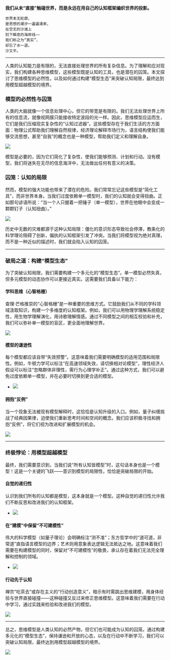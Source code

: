 **我们从未“直接”触碰世界，而是永远在用自己的认知框架编织世界的投影。**

	世界本无轮廓，  
	是思想的潮汐一遍遍涌来，  
	在空无的沙滩上  
	刻下瞬息的海岸线——  
	我们称之为“真实”，  
	却忘了水一退，  
	沙又平。

---

人类的认知能力是有限的，无法直接处理世界的所有复杂信息。为了理解和应对现实，我们构建各种思维模型，这些模型既是认知的工具，也是潜在的囚笼。本文探讨了思维模型的必然性，以及如何通过构建“模型生态”来突破认知局限，最终达到用模型超越模型的境界。

### **模型的必然性与囚笼**  
人类的大脑就像一个信息处理中心，但它的带宽是有限的。我们无法处理世界上所有的信息流，就像视网膜只能接收特定波段的光一样。因此，思维模型应运而生，它们是我们压缩现实复杂性的“认知过滤器”。这些模型存在于我们生活的方方面面：物理公式帮助我们理解自然规律，经济理论解释市场行为，语言结构使我们能够交流思想，甚至“自我”的概念也是一种模型，帮助我们定义和理解自身。

 ![](public/images/siwei2.png)

模型是必要的，因为它们简化了复杂性，使我们能够预测、计划和行动。没有模型，我们将迷失在无尽的信息海洋中，无法做出任何有意义的决策。

### 囚笼：认知的局限

然而，模型的强大功能也带来了潜在的危险。我们常常忘记这些模型是“简化工具”，而非世界本身。当我们过度依赖单一模型时，我们的认知就会变得扭曲。正如那句谚语所说：“当一个人只握着一把锤子（单一模型），世界在他眼中会变成一颗颗钉子（认知扭曲）。”

 ![](public/images/siwei3.png)

历史中无数的灾难都源于这种认知局限：僵化的意识形态导致社会停滞，教条化的科学理论阻碍了创新，偏执的认知框架引发了冲突。当我们将模型视为绝对真理，而不是一种近似的描述时，我们就会陷入认知的囚笼。 


---

### 破局之道：构建“模型生态”

为了突破认知局限，我们需要构建一个多元化的“模型生态”。单一模型必然失真，但多元模型的动态协作可以更接近真实。这需要我们具备以下能力：

#### 学科思维（心智格栅）

查理·芒格推崇的“心智格栅”是一种重要的思维方式。它鼓励我们从不同的学科领域汲取知识，构建一个多维度的认知框架。例如，我们可以用物理学理解系统稳定性，用生物学理解演化，用诗歌理解情感。通过不同模型之间的相互校验和补充，我们可以弥补单一模型的盲区，更全面地理解世界。

![](public/images/siwei4.png)
#### 模型的谦逊性

每个模型都应该自带“失效预警”。这意味着我们需要明确模型的适用范围和局限性。例如，牛顿力学可以标注“在高速领域失效，请切换相对论模型”，理性经济人假设可以标注“忽略群体非理性，需行为心理学补正”。通过这种方式，我们可以避免过度依赖单一模型，并在必要时切换到更合适的模型。

  -  ![](public/images/siwei5.png)
#### 拥抱“反例”

当一个现象无法被现有模型解释时，这恰恰是认知升级的入口。例如，量子纠缠挑战了经典因果律，迫使我们重新思考时间和空间的概念。我们应该积极寻找和拥抱“反例”，将它们视为改进和扩展模型的机会。

![](public/images/siwei6.png)

---

### 终极悖论：用模型超越模型

最终，我们需要意识到，当我们说“所有认知皆模型”时，这句话本身也是一个模型！这是一个关键的飞跃——意识到模型的局限性，恰恰是突破局限的开始。

#### 自觉的递归性

认识到我们所有的认知都是模型，这本身就是一个模型。这种自觉的递归性允许我们不断反思和改进我们的认知框架。  

-  ![](public/images/siwei7.png)
#### 在“建模”中保留“不可建模性”

伟大的科学模型（如量子理论）会明确标注“测不准”；东方哲学中的“道可道，非常道”直指语言模型的边界；艺术则用意象表达逻辑无法抵达之地。这意味着我们需要在构建模型的同时，保留对“不可建模性”的敬畏，承认存在着我们无法完全理解和控制的领域。

-  ![](public/images/siwei8.png)
#### 行动先于认知

禅宗“吃茶去”或存在主义的“行动创造意义”，暗示有时需跳出思维建模，用身体经验与世界直接碰撞——这种碰撞又反过来修正思维模型。这意味着我们需要在行动中学习，通过实践来检验和改进我们的模型。

 ![](public/images/siwei9.png)

---

总之，思维模型是人类认知的必然产物，但它们也可能成为认知的囚笼。通过构建多元化的“模型生态”，保持谦逊和开放的心态，以及在行动中不断学习，我们可以突破认知局限，最终达到用模型超越模型的境界。

 ![](public/images/siwei10.png)